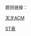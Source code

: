 题目链接：

[天才ACM](https://www.acwing.com/problem/content/111/)

[ST表](https://www.luogu.com.cn/problem/P3865)

